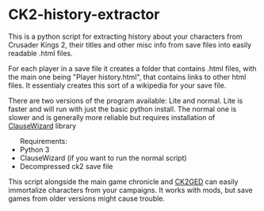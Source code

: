 # CK2-history-extractor

This is a python script for extracting history about your characters from Crusader Kings 2, their titles and other misc info from save files into easily readable .html files.

For each player in a save file it creates a folder that contains .html files, with the main one being "Player history.html", that contains links to other html files.
It essentialy creates this sort of a wikipedia for your save file.

There are two versions of the program available: Lite and normal.
Lite is faster and will run with just the basic python install.
The normal one is slower and is generally more reliable but requires installation of [ClauseWizard](https://github.com/Shadark/ClauseWizard) library


<ul> Requirements:
  <li>Python 3</li>
  <li>ClauseWizard (if you want to run the normal script)</li>
  <li>Decompressed ck2 save file</li>
</ul>

This script alongside the main game chronicle and [CK2GED](https://github.com/faiuwle/CK2GED) can easily immortalize characters from your campaigns.
It works with mods, but save games from older versions might cause trouble.
